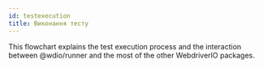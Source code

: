```yaml
---
id: testexecution
title: Виконання тесту
---
```


This flowchart explains the test execution process and the interaction between @wdio/runner and the most of the other WebdriverIO packages.

<CreateFlowcharts id='testexecution' />
